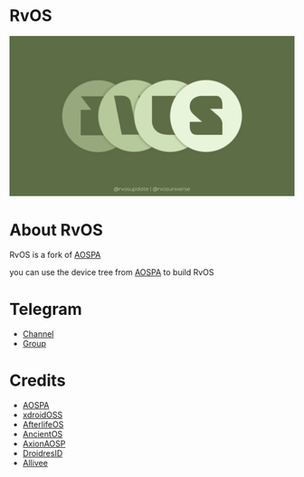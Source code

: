 # RvOS

![banner](https://raw.githubusercontent.com/RvOS-CLO/.github/main/rvos-banner/rvos_banner_2.png)

# About RvOS
RvOS is a fork of [AOSPA](https://github.com/aospa)

you can use the device tree from [AOSPA](https://github.com/aospa) to build RvOS

# Telegram
- [Channel](https://t.me/rvosupdate)
- [Group](https://t.me/rvosuniverse)

# Credits
- [AOSPA](https://github.com/aospa)
- [xdroidOSS](https://github.com/xdroid-oss)
- [AfterlifeOS](https://github.com/AfterlifeOS)
- [AncientOS](https://github.com/Ancient-ROMS)
- [AxionAOSP](https://github.com/AxionAOSP)
- [DroidresID](https://t.me/DroidResID)
- [Allivee](https://t.me/AlliveeCh)
